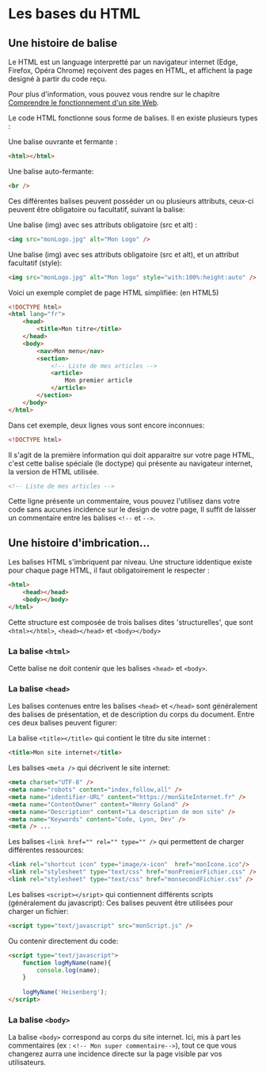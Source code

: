 # Les bases du HTML

## Une histoire de balise
Le HTML est un language interpretté par un navigateur internet (Edge, Firefox, Opéra Chrome)
reçoivent des pages en HTML, et affichent la page designé à partir du code reçu.

Pour plus d'information, vous pouvez vous rendre sur le chapitre [Comprendre le fonctionnement d'un site Web]().

Le code HTML fonctionne sous forme de balises. Il en existe plusieurs types :
 
Une balise ouvrante et fermante : 
```html 
<html></html>
```

Une balise auto-fermante: 
```html
<br />
```

Ces différentes balises peuvent posséder un ou plusieurs attributs, ceux-ci peuvent être obligatoire ou facultatif, suivant la balise:

Une balise (img) avec ses attributs obligatoire (src et alt)  : 
```html
<img src="monLogo.jpg" alt="Mon Logo" />
```

Une balise (img) avec ses attributs obligatoire (src et alt), et un attribut facultatif (style):
```html
<img src="monLogo.jpg" alt="Mon logo" style="with:100%:height:auto" />
```

Voici un exemple complet de page HTML simplifiée: (en HTML5)
```html
<!DOCTYPE html>
<html lang="fr">
    <head>
        <title>Mon titre</title>
    </head>
    <body>
        <nav>Mon menu</nav>
        <section>
            <!-- Liste de mes articles -->
            <article>
                Mon premier article
            </article>
        </section>
    </body>
</html>
```

Dans cet exemple, deux lignes vous sont encore inconnues: 
```html
<!DOCTYPE html>
```
Il s'agit de la première information qui doit apparaitre sur votre page HTML, c'est cette balise spéciale (le doctype) qui présente au
navigateur internet, la version de HTML utilisée.

```html
<!-- Liste de mes articles -->
```
Cette ligne présente un commentaire, vous pouvez l'utilisez dans votre code sans aucunes incidence sur le design de votre page, 
Il suffit de laisser un commentaire entre les balises `<!--` et `-->`.



## Une histoire d'imbrication...
Les balises HTML s'imbriquent par niveau.
Une structure iddentique existe pour chaque page HTML, il faut obligatoirement le respecter :
```html
<html>
    <head></head>
    <body></body>
</html>
```
Cette structure est composée de trois balises dites 'structurelles', que sont `<html></html>`, `<head></head>` et `<body></body>` 

### La balise `<html>`
Cette balise ne doit contenir que les balises `<head>` et `<body>`.

### La balise `<head>`
Les balises contenues entre les balises `<head>` et `</head>` sont généralement des balises de présentation, et de description du corps du document.
Entre ces deux balises peuvent figurer: 

La balise `<title></title>` qui contient le titre du site internet : 
```html
<title>Mon site internet</title>
``` 

Les balises `<meta />` qui décrivent le site internet:
```html
<meta charset="UTF-8" />
<meta name="robots" content="index,follow,all" />
<meta name="identifier-URL" content="https://monSiteInternet.fr" />
<meta name="ContentOwner" content="Henry Goland" />
<meta name="Description" content="La description de mon site" />
<meta name="Keywords" content="Code, Lyon, Dev" />
<meta /> ...
```

Les balises `<link href="" rel="" type="" />` qui permettent de charger différentes ressources:
```html
<link rel="shortcut icon" type="image/x-icon"  href="monIcone.ico"/>
<link rel="stylesheet" type="text/css" href="monPremierFichier.css" />
<link rel="stylesheet" type="text/css" href="monsecondFichier.css" />
```

Les balises `<script></sript>` qui contiennent différents scripts (généralement du javascript): 
Ces balises peuvent être utilisées pour charger un fichier: 
```html
<script type="text/javascript" src="monScript.js" />
```
Ou contenir directement du code: 
```html
<script type="text/javascript">
    function logMyName(name){
        console.log(name);
    }
    
    logMyName('Heisenberg');
</script>
```

### La balise `<body>`
La balise `<body>` correspond au corps du site internet. Ici, mis à part les commentaires (ex : `<!-- Mon super commentaire-->`), tout 
ce que vous changerez aurra une incidence directe sur la page visible par vos utilisateurs.